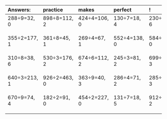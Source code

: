 | Answers: | practice | makes | perfect | ! |
| :--- | :--- | :--- | :--- | :--- |
| 288÷9=32, 0 | 898÷8=112, 2 | 424÷4=106, 0 | 130÷7=18, 4 | 230÷7=32, 6 | 
|   |   |   |   |   | 
|   |   |   |   |   | 
|   |   |   |   |   | 
| 355÷2=177, 1 | 361÷8=45, 1 | 269÷4=67, 1 | 552÷4=138, 0 | 584÷8=73, 0 | 
|   |   |   |   |   | 
|   |   |   |   |   | 
|   |   |   |   |   | 
| 310÷8=38, 6 | 530÷3=176, 2 | 674÷6=112, 2 | 245÷3=81, 2 | 699÷4=174, 3 | 
|   |   |   |   |   | 
|   |   |   |   |   | 
|   |   |   |   |   | 
| 640÷3=213, 1 | 926÷2=463, 0 | 363÷9=40, 3 | 286÷4=71, 2 | 285÷6=47, 3 | 
|   |   |   |   |   | 
|   |   |   |   |   | 
|   |   |   |   |   | 
| 670÷9=74, 4 | 182÷2=91, 0 | 454÷2=227, 0 | 131÷7=18, 5 | 912÷5=182, 2 | 
|   |   |   |   |   | 
|   |   |   |   |   | 
|   |   |   |   |   | 
